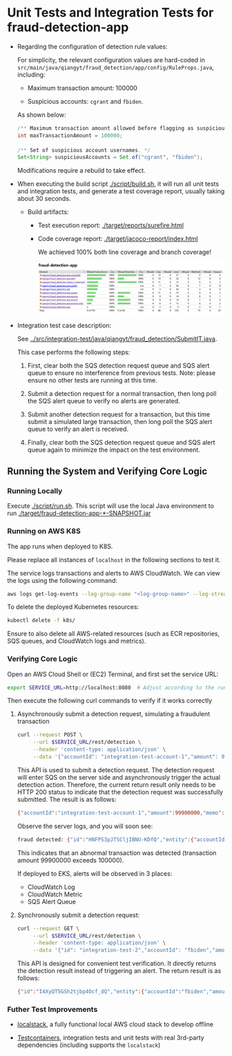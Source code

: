 # Unit Tests and Integration Tests for fraud-detection-app

   - Regarding the configuration of detection rule values:
  
      For simplicity, the relevant configuration values are hard-coded in `src/main/java/qiangyt/fraud_detection/app/config/RuleProps.java`, including:

      - Maximum transaction amount: 100000

      - Suspicious accounts: `cgrant` and `fbiden`.

      As shown below:

      ```java
      /** Maximum transaction amount allowed before flagging as suspicious. */
      int maxTransactionAmount = 100000;

      /** Set of suspicious account usernames. */
      Set<String> suspiciousAccounts = Set.of("cgrant", "fbiden");
      ```

      Modifications require a rebuild to take effect.

   - When executing the build script [./script/build.sh](./script/build.sh), it will run all unit tests and integration tests, and generate a test coverage report, usually taking about 30 seconds.

     - Build artifacts:

       - Test execution report: [./target/reports/surefire.html](./target/reports/surefire.html)

       - Code coverage report: 
         [./target/jacoco-report/index.html](./target/jacoco-report/index.html)

         We achieved 100% both line coverage and branch coverage!
         <p align="left">
         <img src="./coverage.png" width="800">
         </p>

   - Integration test case description:

     See [../src/integration-test/java/qiangyt/fraud_detection/SubmitIT.java](../src/integration-test/java/qiangyt/fraud_detection/SubmitIT.java).

     This case performs the following steps:

     1. First, clear both the SQS detection request queue and SQS alert queue to ensure no interference from previous tests. Note: please ensure no other tests are running at this time.

     2. Submit a detection request for a normal transaction, then long poll the SQS alert queue to verify no alerts are generated.

     3. Submit another detection request for a transaction, but this time submit a simulated large transaction, then long poll the SQS alert queue to verify an alert is received.

     4. Finally, clear both the SQS detection request queue and SQS alert queue again to minimize the impact on the test environment.


## Running the System and Verifying Core Logic

### Running Locally

   Execute [./script/run.sh](./script/run.sh). This script will use the local Java environment to run [./target/fraud-detection-app-*-SNAPSHOT.jar](./target/fraud-detection-app-0.0.1-SNAPSHOT.jar)

### Running on AWS K8S

   The app runs when deployed to K8S.

   Please replace all instances of `localhost` in the following sections to test it.

   The service logs transactions and alerts to AWS CloudWatch. We can view the logs using the following command:

   ```bash
   aws logs get-log-events --log-group-name "<log-group-name>" --log-stream-name "<log-stream-name>"
   ```

   To delete the deployed Kubernetes resources:

   ```bash
   kubectl delete -f k8s/
   ```

   Ensure to also delete all AWS-related resources (such as ECR repositories, SQS queues, and CloudWatch logs and metrics).

### Verifying Core Logic

   Open an AWS Cloud Shell or (EC2) Terminal, and first set the service URL:

   ```bash
   export SERVICE_URL=http://localhost:8080  # Adjust according to the running environment
   ```

   Then execute the following curl commands to verify if it works correctly

   1. Asynchronously submit a detection request, simulating a fraudulent transaction

      ```bash
      curl --request POST \
           --url $SERVICE_URL/rest/detection \
           --header 'content-type: application/json' \
           --data '{"accountId": "integration-test-account-1","amount": 99900000,"memo": "N/A"}'
      ```

      This API is used to submit a detection request. The detection request will enter SQS on the server side and asynchronously trigger the actual detection action. Therefore, the current return result only needs to be HTTP 200 status to indicate that the detection request was successfully submitted. The result is as follows:

      ```bash
      {"accountId":"integration-test-account-1","amount":99900000,"memo":"N/A","id":"SIC9u659TKCsQxeAzTml-g","receivedAt":1733891474356}
      ```

      Observe the server logs, and you will soon see:

      ```bash
      fraud detected: {"id":"HNFPS3pJTSCljIBNU-KDfQ","entity":{"accountId":"integration-test-account-1","amount":99900000,"memo":"N/A","id":"SIC9u659TKCsQxeAzTml-g","receivedAt":1733891474356},"fraudulent":true,"category":"BIG_AMOUNT","message":"the transaction amount exceeds a threshold","detectedAt":1733891475134}
      ```

      This indicates that an abnormal transaction was detected (transaction amount 99900000 exceeds 100000).

      If deployed to EKS, alerts will be observed in 3 places:
         - CloudWatch Log
         - CloudWatch Metric
         - SQS Alert Queue

   2. Synchronously submit a detection request:

      ```bash
      curl --request GET \
           --url $SERVICE_URL/rest/detection \
           --header 'content-type: application/json' \
           --data '{"id": "integration-test-2","accountId": "fbiden","amount": 999,"memo": "N/A"}'
      ```

      This API is designed for convenient test verification. It directly returns the detection result instead of triggering an alert. The return result is as follows:

      ```bash
      {"id":"I4XyQT5GSh2tjbp4Ocf_dQ","entity":{"accountId":"fbiden","amount":999,"memo":"N/A","id":"integration-test-2","receivedAt":null},"fraudulent":true,"category":"SUSPICIOUS_ACCOUNT","message":"the transaction originates from a suspicious account","detectedAt":1733891805866}
      ```

### Futher Test Improvements

  - [localstack](https://localstack.cloud/), a fully functional local AWS cloud stack to develop offline

  - [Testcontainers](https://testcontainers.com/), integration tests and unit tests with real 3rd-party dependencies (including supports the `localstack`)

